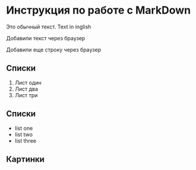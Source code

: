 # Инструкция по работе с MarkDown

Это обычный текст. Text in inglish

 Добавили текст через браузер
 
 Добавили еще строку через брaузер

 ## Списки

 1. Лист один
 2. Лист два
 3. Лист три
 
 ## Списки
 
 * list one
 * list two
 * list three

 ## Картинки
